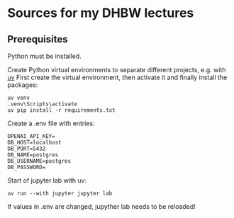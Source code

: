 # Sources for my DHBW lectures
## Prerequisites
Python must be installed.

Create Python virtual environments to separate different projects, e.g. with [uv](https://docs.astral.sh/uv/) First create the virtual environment, then activate it and finally install the packages:
```
uv venv
.venv\Scripts\activate
uv pip install -r requirements.txt
```

Create a .env file with entries:
```
OPENAI_API_KEY=
DB_HOST=localhost
DB_PORT=5432
DB_NAME=postgres
DB_USERNAME=postgres
DB_PASSWORD=
```

Start of jupyter lab with uv:
```
uv run --with jupyter jupyter lab
```
If values in .env are changed, jupyther lab needs to be reloaded!